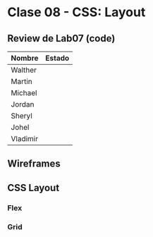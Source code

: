 # Clase 08 - CSS: Layout

## Review de Lab07 (code)

| Nombre   | Estado |
| -------- | ------ |
| Walther  |        |
| Martin   |        |
| Michael  |        |
| Jordan   |        |
| Sheryl   |        |
| Johel    |        |
| Vladimir |        |

## Wireframes

## CSS Layout

### Flex

### Grid
